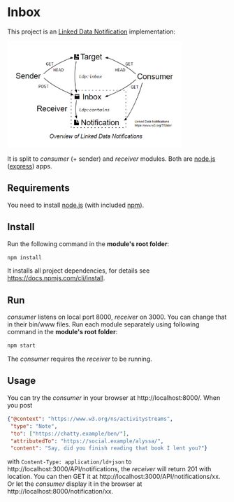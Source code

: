 # Inbox

This project is an [Linked Data Notification](https://www.w3.org/TR/ldn/) implementation:

<img src="ldn-overview.png" alt="Overview of Linked Data Notifications" width=400 />

It is split to _consumer_ (+ sender) and _receiver_ modules.
Both are [node.js](https://nodejs.org/) ([express](https://expressjs.com/)) apps.

## Requirements
You need to install [node.js](https://nodejs.org/) (with included [npm](https://www.npmjs.com/get-npm)).
<!--Also, you will need [Python](https://www.python.org/downloads/) of version **2.7.xx**.
because of https://github.com/digitalbazaar/rdf-canonize/issues/5--> 

## Install
Run the following command in the **module's root folder**:
```bat
npm install
```
It installs all project dependencies, for details see https://docs.npmjs.com/cli/install.

## Run
_consumer_ listens on local port 8000, _receiver_ on 3000. You can change that in their bin/www files.
Run each module separately using following command in the **module's root folder**:
```bat
npm start
```
The _consumer_ requires the _receiver_ to be running.

## Usage
You can try the _consumer_ in your browser at http://localhost:8000/.
When you post
```json
{"@context": "https://www.w3.org/ns/activitystreams",
 "type": "Note",
 "to": ["https://chatty.example/ben/"],
 "attributedTo": "https://social.example/alyssa/",
 "content": "Say, did you finish reading that book I lent you?"}
```
with `Content-Type: application/ld+json` to http://localhost:3000/API/notifications, the _receiver_ will return 201 with
location. You can then GET it at http://localhost:3000/API/notifications/xx. Or let the _consumer_ display it in the browser
at http://localhost:8000/notification/xx.
